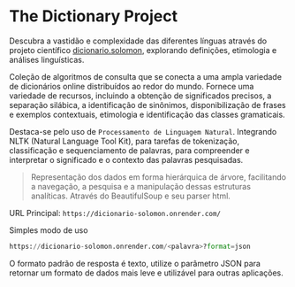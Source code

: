 # The Dictionary Project
Descubra a vastidão e complexidade das diferentes línguas através do projeto científico [dicionario.solomon](https://dicionario-solomon.onrender.com/), explorando definições, etimologia e análises linguísticas.

Coleção de algoritmos de consulta que se conecta a uma ampla variedade de dicionários online distribuídos ao redor do mundo. Fornece uma variedade de recursos, incluindo a obtenção de significados precisos, a separação silábica, a identificação de sinônimos, disponibilização de frases e exemplos contextuais, etimologia e identificação das classes gramaticais.

Destaca-se pelo uso de `Processamento de Linguagem Natural`. Integrando NLTK (Natural Language Tool Kit), para tarefas de tokenização, classificação e sequenciamento de palavras, para compreender e interpretar o significado e o contexto das palavras pesquisadas. 
> Representação dos dados em forma hierárquica de árvore, facilitando a navegação, a pesquisa e a manipulação dessas estruturas analíticas. Através do BeautifulSoup e seu parser html.

URL Principal:
`https://dicionario-solomon.onrender.com/`

Simples modo de uso
```py
https://dicionario-solomon.onrender.com/<palavra>?format=json
```
O formato padrão de resposta é texto, utilize o parâmetro JSON para retornar um formato de dados mais leve e utilizável para outras aplicações.
